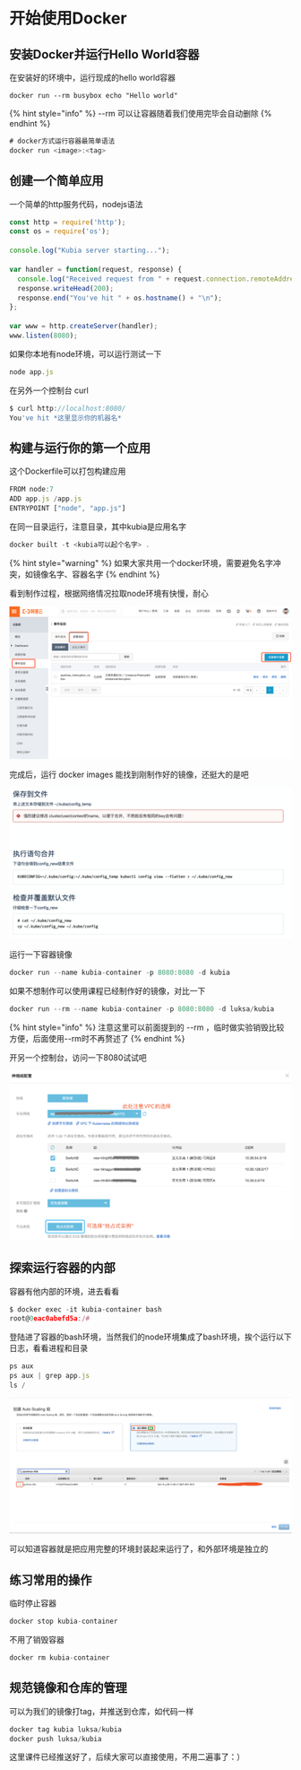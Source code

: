 # 开始使用Docker

## 安装Docker并运行Hello World容器

在安装好的环境中，运行现成的hello world容器

```text
docker run --rm busybox echo "Hello world"
```

{% hint style="info" %}
--rm 可以让容器随着我们使用完毕会自动删除
{% endhint %}

```javascript
# docker方式运行容器最简单语法
docker run <image>:<tag>
```

## 创建一个简单应用

一个简单的http服务代码，nodejs语法

```javascript
const http = require('http');
const os = require('os');

console.log("Kubia server starting...");

var handler = function(request, response) {
  console.log("Received request from " + request.connection.remoteAddress);
  response.writeHead(200);
  response.end("You've hit " + os.hostname() + "\n");
};

var www = http.createServer(handler);
www.listen(8080);
```

如果你本地有node环境，可以运行测试一下

```javascript
node app.js
```

在另外一个控制台 curl

```javascript
$ curl http://localhost:8080/                                                                                                                                                130 ↵
You've hit *这里显示你的机器名*
```

## 构建与运行你的第一个应用

这个Dockerfile可以打包构建应用

```javascript
FROM node:7
ADD app.js /app.js
ENTRYPOINT ["node", "app.js"]
```

在同一目录运行，注意目录，其中kubia是应用名字

```javascript
docker built -t <kubia可以起个名字> .
```

{% hint style="warning" %}
如果大家共用一个docker环境，需要避免名字冲突，如镜像名字、容器名字
{% endhint %}

看到制作过程，根据网络情况拉取node环境有快慢，耐心

![](../../../.gitbook/assets/image%20%2819%29.png)

完成后，运行 docker images 能找到刚制作好的镜像，还挺大的是吧

![](../../../.gitbook/assets/image%20%282%29.png)

运行一下容器镜像

```javascript
docker run --name kubia-container -p 8080:8080 -d kubia
```

如果不想制作可以使用课程已经制作好的镜像，对比一下

```javascript
docker run --rm --name kubia-container -p 8080:8080 -d luksa/kubia
```

{% hint style="info" %}
注意这里可以前面提到的 --rm ，临时做实验销毁比较方便，后面使用--rm时不再赘述了
{% endhint %}

开另一个控制台，访问一下8080试试吧

![](../../../.gitbook/assets/image%20%2842%29.png)

## 探索运行容器的内部

容器有他内部的环境，进去看看

```javascript
$ docker exec -it kubia-container bash
root@0eac0abefd5a:/#
```

登陆进了容器的bash环境，当然我们的node环境集成了bash环境，挨个运行以下日志，看看进程和目录

```javascript
ps aux
ps aux | grep app.js
ls /
```

![](../../../.gitbook/assets/image%20%2846%29.png)

可以知道容器就是把应用完整的环境封装起来运行了，和外部环境是独立的

## 练习常用的操作

临时停止容器

```javascript
docker stop kubia-container
```

不用了销毁容器

```javascript
docker rm kubia-container
```

## 规范镜像和仓库的管理

可以为我们的镜像打tag，并推送到仓库，如代码一样

```javascript
docker tag kubia luksa/kubia
docker push luksa/kubia
```

这里课件已经推送好了，后续大家可以直接使用，不用二遍事了：）

